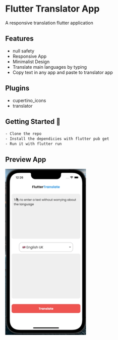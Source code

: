 # Flutter Translator App

A responsive translation flutter application

## Features
- null safety
- Responsive App
- Minimalist Design 
- Translate main languages by typing
- Copy text in any app and paste to translator app

## Plugins
- cupertino_icons
- translator

## Getting Started 🚀

```shell
- Clone the repo
- Install the dependicies with flutter pub get
- Run it with flutter run
```

## Preview App

<div><img src="https://github.com/Mouhcine-Flutter/Mouhcine-Flutter.github.io/blob/master/images/flutter_translator.gif"></div>


